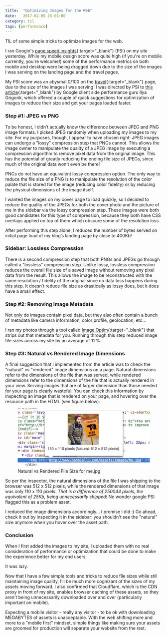 ```yaml
---
title:  "Optimizing Images for the Web"
date:   2017-02-05 15:01:00
category: til
tags: [performance]
---
```


TIL of some simple tricks to optimize images for the web.

I ran Google's [page speed insights][psi]{:target="_blank"} (PSI) on my site yesterday. While my mobile design score was quite high (if you're on mobile currently, you're welcome!) some of the performance metrics on both mobile and desktop were being dragged down due to the size of the images I was serving on the landing page and the travel pages.

My PSI score was an abysmal 0/100 on the [travel][travel]{:target="_blank"} page, due to the size of the images I was serving! I was directed by PSI to [this article][article]{:target="_blank"} by Google client side performance guru Ilya Grigorik, which offered a couple of quick suggestions for optimization of images to reduce their size and get your pages loaded faster.

### Step #1: JPEG vs PNG

To be honest, I didn’t actually know the difference between JPEG and PNG image formats. I picked JPEG randomly when uploading my images to my site. For my purposes, though, I appear to have chosen right: JPEG images can undergo a "lossy" compression step that PNGs cannot. This allows the image owner to manipulate the quality of a JPEG image by executing a compression algorithm to remove pixel data from the original image. This has the potential of greatly reducing the ending file size of JPEGs, since much of the original data won’t even be there!

PNGs do not have an equivalent lossy compression option. The only way to reduce the file size of a PNG is to manipulate the resolution of the color palate that is stored for the image (reducing color fidelity) or by reducing the physical dimensions of the image itself. 

I wanted the images on my cover page to load quickly, so I decided to reduce the quality of the JPEGs for both the cover photo and the picture of me in the sidebar via the lossy compression step. These images were both good candidates for this type of compression, because they both have CSS overlays applied on top of them which obscure some of the resolution loss. 

After performing this step alone, I reduced the number of bytes served on initial page load of my blog’s landing page by close to 400Kb!

### Sidebar: Lossless Compression

There is a second compression step that both PNGs and JPEGs go through called a "lossless" compression step. Unlike lossy, lossless compression reduces the overall file size of a saved image without removing any pixel data from the result. This allows the image to be reconstructed with the same resolution / fidelity of the original since no data loss happens during this step. It doesn’t reduce file size as drastically as lossy does, but it does have a small effect.

### Step #2: Removing Image Metadata

Not only do images contain pixel data, but they also often contain a bunch of metadata like camera information, color profile, geolocation, etc... 

I ran my photos through a tool called [Image Optim][io]{:target="_blank"} that strips out that metadata for you. Running through this step reduced image file sizes across my site by an average of 12%.

### Step #3: Natural vs Rendered Image Dimensions

A final suggestion that I implemented from the article was to check the "natural" vs "rendered" image dimensions on a page. Natural dimensions refer to the dimensions of the file that was served, while rendered dimensions refer to the dimensions of the file that is actually rendered in your view. Serving images that are of larger dimension than those needed for your page is clearly wasteful. You can check this information by inspecting an image that is rendered on your page, and hovering over the resource path in the HTML (see figure below). 

<figure>
  <img src="/assets/images/NaturalVsActual.jpg">
  <figcaption>Natural vs Rendered File Size for me.jpg</figcaption>
</figure>

So per the inspector, the natural dimensions of the file I was shipping to the browser was 512 x 512 pixels, while the rendered dimensions of that image was only 110 x 110 pixels. *That is a difference of 250044 pixels, the equivalent of 25Kb, being unnecessarily shipped!* No wonder google PSI flagged this as a problem asset. 

I reduced the image dimensions accordingly... I promise I did :) Go ahead, check it out by inspecting it in the sidebar: you shouldn't see the "natural" size anymore when you hover over the asset path.

### Conclusion

When I first added the images to my site, I uploaded them with no real consideration of performance or optimization that could be done to make the experience better for my end users. 

It was lazy. 

Now that I have a few simple tools and tricks to reduce file sizes while still maintaining image quality, I'll be much more cognizant of the sizes of my assets moving forward. I also confirmed that Cloudflare, which is the CDN proxy in front of my site, enables browser caching of these assets, so they aren't being unnecessarily downloaded over and over (particularly important on mobile). 

Expecting a mobile visitor - really any visitor - to be ok with downloading MEGABYTES of assets is unacceptable. With the web shifting more and more to a "mobile first" mindset, simple things like making sure your assets are groomed for production will separate your website from the rest.

[psi]: https://developers.google.com/speed/pagespeed/insights/
[travel]: /travel/
[article]: https://developers.google.com/web/fundamentals/performance/optimizing-content-efficiency/image-optimization
[io]: https://imageoptim.com/mac
